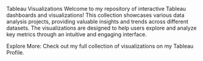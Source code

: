 Tableau Visualizations
Welcome to my repository of interactive Tableau dashboards and visualizations! This collection showcases various data analysis projects, providing valuable insights and trends across different datasets. The visualizations are designed to help users explore and analyze key metrics through an intuitive and engaging interface.

Explore More:
Check out my full collection of visualizations on my Tableau Profile.

